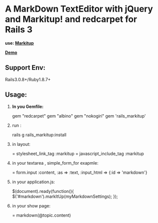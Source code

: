 A MarkDown TextEditor with jQuery and Markitup! and redcarpet for Rails 3
=========================================================================

__use: [Markitup](http://markitup.jaysalvat.com/ "Markitup")__

__[Demo](http://markitup.jaysalvat.com/downloads/demo.php?id=markupsets/markdown)__

Support Env:
------------
Rails3.0.8+/Ruby1.8.7+

Usage:
------

1.  **In you Gemfile:**

    gem "redcarpet"
    gem "albino"
    gem "nokogiri"
    gem 'rails_markitup'

2. run :

    rails g rails_markitup:install

3. in layout:

    = stylesheet_link_tag :markitup
    = javascript_include_tag :markitup

4. in your textarea , simple\_form\_for exapmle:

    = form.input :content, :as => :text, :input_html => {:id => 'markdown'} 

5. in your application.js:

    $(document).ready(function(){
      $('#markdown').markItUp(myMarkdownSettings);
    });

6. in your show page:

    = markdown(@topic.content)

